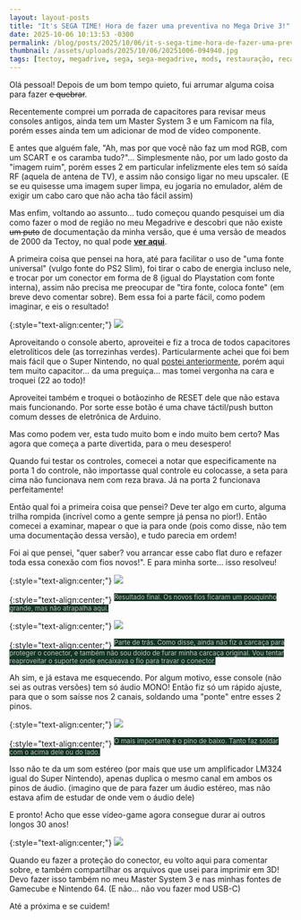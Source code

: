 ```yaml
---
layout: layout-posts
title: "It's SEGA TIME! Hora de fazer uma preventiva no Mega Drive 3!"
date: 2025-10-06 10:13:53 -0300
permalink: /blog/posts/2025/10/06/it-s-sega-time-hora-de-fazer-uma-preventiva-no-mega-drive-3
thumbnail: /assets/uploads/2025/10/06/20251006-094940.jpg
tags: [tectoy, megadrive, sega, sega-megadrive, mods, restauração, recap, manutenção, eletrônica, console, videogame, som-estéreo, audio, retro, retro-gaming, conserto, tutorial, projetos, modding]
---
```


Olá pessoal! Depois de um bom tempo quieto, fui arrumar alguma coisa para fazer ~~e quebrar~~.

Recentemente comprei um porrada de capacitores para revisar meus consoles antigos, ainda tem um Master System 3 e um Famicom na fila, porém esses ainda tem um adicionar de mod de vídeo componente.

E antes que alguém fale, "Ah, mas por que você não faz um mod RGB, com um SCART e os caramba tudo?"... Simplesmente não, por um lado gosto da "imagem ruim", porém esses 2 em particular infelizmente eles tem só saída RF (aquela de antena de TV), e assim não consigo ligar no meu upscaler. (E se eu quisesse uma imagem super limpa, eu jogaria no emulador, além de exigir um cabo caro que não acha tão fácil assim)

Mas enfim, voltando ao assunto... tudo começou quando pesquisei um dia como fazer o mod de região no meu Megadrive e descobri que não existe ~~um puto~~ de documentação da minha versão, que é uma versão de meados de 2000 da Tectoy, no qual pode [**ver aqui**](https://github.com/zenaror/Anotacoes-Consoles-Retro/tree/main/Sega/Mega%20Drive%20III).

A primeira coisa que pensei na hora, até para facilitar o uso de "uma fonte universal" (vulgo fonte do PS2 Slim), foi tirar o cabo de energia incluso nele, e trocar por um conector em forma de 8 (igual do Playstation com fonte interna), assim não precisa me preocupar de "tira fonte, coloca fonte" (em breve devo comentar sobre). Bem essa foi a parte fácil, como podem imaginar, e eis o resultado!

{:style="text-align:center;"}
[![](20251006-092808-thumb.jpg)](20251006-092808.jpg)

Aproveitando o console aberto, aproveitei e fiz a troca de todos capacitores eletrolíticos dele (as torrezinhas verdes). Particularmente achei que foi bem mais fácil que o Super Nintendo, no qual [postei anteriormente](https://zenaror.github.io/2025/08/22/manutencao-preventiva-no-snes-e-como-isso-quase-deu-errado), porém aqui tem muito capacitor... da uma preguiça... mas tomei vergonha na cara e troquei (22 ao todo)!

Aproveitei também e troquei o botãozinho de RESET dele que não estava mais funcionando. Por sorte esse botão é uma chave táctil/push button comum desses de eletrônica de Arduino.

Mas como podem ver, esta tudo muito bom e indo muito bem certo? Mas agora que começa a parte divertida, para o meu desespero!

Quando fui testar os controles, comecei a notar que especificamente na porta 1 do controle, não importasse qual controle eu colocasse, a seta para cima não funcionava nem com reza brava. Já na porta 2 funcionava perfeitamente!

Então qual foi a primeira coisa que pensei? Deve ter algo em curto, alguma trilha rompida (incrível como a gente sempre já pensa no pior!). Então comecei a examinar, mapear o que ia para onde (pois como disse, não tem uma documentação dessa versão), e tudo parecia em ordem!

Foi ai que pensei, "quer saber? vou arrancar esse cabo flat duro e refazer toda essa conexão com fios novos!". E para minha sorte... isso resolveu!

{:style="text-align:center;"}
[![](20251006-094809-thumb.jpg)](20251006-094809.jpg)

{:style="text-align:center;"}
<sup><font style="background-color: #123524;" color="#C0C0C0">Resultado final. Os novos fios ficaram um pouquinho grande, mas não atrapalha aqui.</font></sup>

{:style="text-align:center;"}
[![](20251006-094933-thumb.jpg)](20251006-094933.jpg)

{:style="text-align:center;"}
<sup><font style="background-color: #123524;" color="#C0C0C0">Parte de trás. Como disse, ainda não fiz a carcaça para proteger o conector, e também não sou doido de furar minha carcaça original. Vou tentar reaproveitar o suporte onde encaixava o fio para travar o conector.</font></sup>

Ah sim, e já estava me esquecendo. Por algum motivo, esse console (não sei as outras versões) tem só áudio MONO!
Então fiz só um rápido ajuste, para que o som saísse nos 2 canais, soldando uma "ponte" entre esses 2 pinos.

{:style="text-align:center;"}
[![](ce7e5027-c1da-4732-8bfa-745a6c66361d-thumb.jpg)](ce7e5027-c1da-4732-8bfa-745a6c66361d.jpg)

{:style="text-align:center;"}
<sup><font style="background-color: #123524;" color="#C0C0C0">O mais importante é o pino de baixo. Tanto faz soldar com o acima dele ou do lado.</font></sup>

Isso não te da um som estéreo (por mais que use um amplificador LM324 igual do Super Nintendo), apenas duplica o mesmo canal em ambos os pinos de áudio. (imagino que de para fazer um áudio estéreo, mas não estava afim de estudar de onde vem o áudio dele)

E pronto! Acho que esse vídeo-game agora consegue durar ai outros longos 30 anos!

{:style="text-align:center;"}
[![](20251006-094940-thumb.jpg)](20251006-094940.jpg)

Quando eu fazer a proteção do conector, eu volto aqui para comentar sobre, e também compartilhar os arquivos que usei para imprimir em 3D! Devo fazer isso também no meu Master System 3 e nas minhas fontes de Gamecube e Nintendo 64. (E não... não vou fazer mod USB-C)

Até a próxima e se cuidem!
